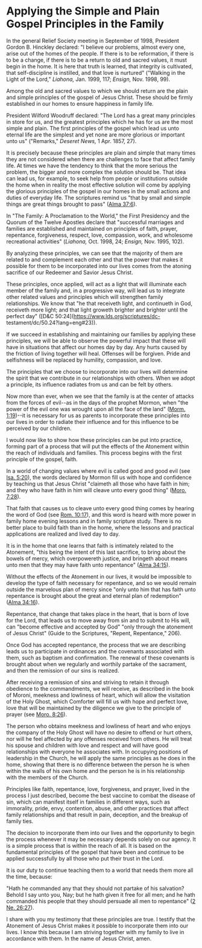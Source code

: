 # Applying the Simple and Plain Gospel Principles in the Family

In the general Relief Society meeting in September of 1998, President Gordon
B. Hinckley declared: "I believe our problems, almost every one, arise out of
the homes of the people. If there is to be reformation, if there is to be a
change, if there is to be a return to old and sacred values, it must begin in
the home. It is here that truth is learned, that integrity is cultivated, that
self-discipline is instilled, and that love is nurtured" ("Walking in the
Light of the Lord," _Liahona,_ Jan. 1999, 117; _Ensign,_ Nov. 1998, 99).

Among the old and sacred values to which we should return are the plain and
simple principles of the gospel of Jesus Christ. These should be firmly
established in our homes to ensure happiness in family life.

President Wilford Woodruff declared: "The Lord has a great many principles in
store for us, and the greatest principles which he has for us are the most
simple and plain. The first principles of the gospel which lead us unto
eternal life are the simplest and yet none are more glorious or important unto
us" ("Remarks," _Deseret News,_ 1 Apr. 1857, 27).

It is precisely because these principles are plain and simple that many times
they are not considered when there are challenges to face that affect family
life. At times we have the tendency to think that the more serious the
problem, the bigger and more complex the solution should be. That idea can
lead us, for example, to seek help from people or institutions outside the
home when in reality the most effective solution will come by applying the
glorious principles of the gospel in our homes in the small actions and duties
of everyday life. The scriptures remind us "that by small and simple things
are great things brought to pass" ([Alma
37:6](https://www.lds.org/scriptures/bofm/alma/37.6?lang=eng#5)).

In "The Family: A Proclamation to the World," the First Presidency and the
Quorum of the Twelve Apostles declare that "successful marriages and families
are established and maintained on principles of faith, prayer, repentance,
forgiveness, respect, love, compassion, work, and wholesome recreational
activities" (_Liahona,_ Oct. 1998, 24; _Ensign,_ Nov. 1995, 102).

By analyzing these principles, we can see that the majority of them are
related to and complement each other and that the power that makes it possible
for them to be incorporated into our lives comes from the atoning sacrifice of
our Redeemer and Savior Jesus Christ.

These principles, once applied, will act as a light that will illuminate each
member of the family and, in a progressive way, will lead us to integrate
other related values and principles which will strengthen family
relationships. We know that "he that receiveth light, and continueth in God,
receiveth more light; and that light groweth brighter and brighter until the
perfect day" ([D&amp;C 50:24](https://www.lds.org/scriptures/dc-
testament/dc/50.24?lang=eng#23)).

If we succeed in establishing and maintaining our families by applying these
principles, we will be able to observe the powerful impact that these will
have in situations that affect our homes day by day. Any hurts caused by the
friction of living together will heal. Offenses will be forgiven. Pride and
selfishness will be replaced by humility, compassion, and love.

The principles that we choose to incorporate into our lives will determine the
spirit that we contribute in our relationships with others. When we adopt a
principle, its influence radiates from us and can be felt by others.

Now more than ever, when we see that the family is at the center of attacks
from the forces of evil--as in the days of the prophet Mormon, when "the power
of the evil one was wrought upon all the face of the land" ([Morm.
1:19](https://www.lds.org/scriptures/bofm/morm/1.19?lang=eng#18))--it is
necessary for us as parents to incorporate these principles into our lives in
order to radiate their influence and for this influence to be perceived by our
children.

I would now like to show how these principles can be put into practice,
forming part of a process that will put the effects of the Atonement within
the reach of individuals and families. This process begins with the first
principle of the gospel, faith.

In a world of changing values where evil is called good and good evil (see
[Isa. 5:20](https://www.lds.org/scriptures/ot/isa/5.20?lang=eng#19)), the
words declared by Mormon fill us with hope and confidence by teaching us that
Jesus Christ "claimeth all those who have faith in him; and they who have
faith in him will cleave unto every good thing" ([Moro.
7:28](https://www.lds.org/scriptures/bofm/moro/7.28?lang=eng#27)).

That faith that causes us to cleave unto every good thing comes by hearing the
word of God (see [Rom.
10:17](https://www.lds.org/scriptures/nt/rom/10.17?lang=eng#16)), and this
word is heard with more power in family home evening lessons and in family
scripture study. There is no better place to build faith than in the home,
where the lessons and practical applications are realized and lived day to
day.

It is in the home that one learns that faith is intimately related to the
Atonement, "this being the intent of this last sacrifice, to bring about the
bowels of mercy, which overpowereth justice, and bringeth about means unto men
that they may have faith unto repentance" ([Alma
34:15](https://www.lds.org/scriptures/bofm/alma/34.15?lang=eng#14)).

Without the effects of the Atonement in our lives, it would be impossible to
develop the type of faith necessary for repentance, and so we would remain
outside the marvelous plan of mercy since "only unto him that has faith unto
repentance is brought about the great and eternal plan of redemption" ([Alma
34:16](https://www.lds.org/scriptures/bofm/alma/34.16?lang=eng#15)).

Repentance, that change that takes place in the heart, that is born of love
for the Lord, that leads us to move away from sin and to submit to His will,
can "become effective and accepted by God" "only through the atonement of
Jesus Christ" (Guide to the Scriptures, "Repent, Repentance," 206).

Once God has accepted repentance, the process that we are describing leads us
to participate in ordinances and the covenants associated with them, such as
baptism and confirmation. The renewal of these covenants is brought about when
we regularly and worthily partake of the sacrament, and then the remission of
our sins is realized.

After receiving a remission of sins and striving to retain it through
obedience to the commandments, we will receive, as described in the book of
Moroni, meekness and lowliness of heart, which will allow the visitation of
the Holy Ghost, which Comforter will fill us with hope and perfect love, love
that will be maintained by the diligence we give to the principle of prayer
(see [Moro. 8:26](https://www.lds.org/scriptures/bofm/moro/8.26?lang=eng#25)).

The person who obtains meekness and lowliness of heart and who enjoys the
company of the Holy Ghost will have no desire to offend or hurt others, nor
will he feel affected by any offenses received from others. He will treat his
spouse and children with love and respect and will have good relationships
with everyone he associates with. In occupying positions of leadership in the
Church, he will apply the same principles as he does in the home, showing that
there is no difference between the person he is when within the walls of his
own home and the person he is in his relationship with the members of the
Church.

Principles like faith, repentance, love, forgiveness, and prayer, lived in the
process I just described, become the best vaccine to combat the disease of
sin, which can manifest itself in families in different ways, such as
immorality, pride, envy, contention, abuse, and other practices that affect
family relationships and that result in pain, deception, and the breakup of
family ties.

The decision to incorporate them into our lives and the opportunity to begin
the process whenever it may be necessary depends solely on our agency. It is a
simple process that is within the reach of all. It is based on the fundamental
principles of the gospel that have been and continue to be applied
successfully by all those who put their trust in the Lord.

It is our duty to continue teaching them to a world that needs them more all
the time, because:

"Hath he commanded any that they should not partake of his salvation? Behold I
say unto you, Nay; but he hath given it free for all men; and he hath
commanded his people that they should persuade all men to repentance" ([2 Ne.
26:27](https://www.lds.org/scriptures/bofm/2-ne/26.27?lang=eng#26)).

I share with you my testimony that these principles are true. I testify that
the Atonement of Jesus Christ makes it possible to incorporate them into our
lives. I know this because I am striving together with my family to live in
accordance with them. In the name of Jesus Christ, amen.

